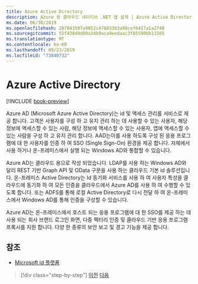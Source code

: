 ```yaml
---
title: Azure Active Directory
description: Azure 용 클라우드 네이티브 .NET 앱 설계 | Azure Active Directory
ms.date: 06/30/2019
ms.openlocfilehash: 207043507a9052c47683383a98cef6417a1a2740
ms.sourcegitcommit: 55f438d4d00a34b9aca9eedaac3f85590bb11565
ms.translationtype: MT
ms.contentlocale: ko-KR
ms.lasthandoff: 09/23/2019
ms.locfileid: "73840732"
---
```

# <a name="azure-active-directory"></a>Azure Active Directory

[!INCLUDE [book-preview](../../../includes/book-preview.md)]

Azure AD (Microsoft Azure Active Directory)는 id 및 액세스 관리를 서비스로 제공 합니다. 고객은 사용자를 구성 하 고 유지 관리 하는 데 사용할 수 있는 사용자, 해당 정보에 액세스할 수 있는 사람, 해당 정보에 액세스할 수 있는 사용자, 앱에 액세스할 수 있는 사람을 구성 하 고 유지 관리 합니다. AAD는이를 사용 하도록 구성 된 응용 프로그램에 대 한 사용자를 인증 하 여 SSO (Single Sign-On) 환경을 제공 합니다. 자체에서 사용 하거나 온-프레미스에서 실행 되는 Windows AD와 통합할 수 있습니다.

Azure AD는 클라우드 용으로 작성 되었습니다. LDAP를 사용 하는 Windows AD와 달리 REST 기반 Graph API 및 OData 구문을 사용 하는 클라우드 기본 id 솔루션입니다. 온-프레미스 Active Directory는 Id 동기화 서비스를 사용 하 여 사용자 특성을 클라우드에 동기화 하 여 모든 인증을 클라우드에서 Azure AD를 사용 하 여 수행할 수 있도록 합니다. 또는 ADFS를 통해 로컬 Active Directory로 다시 전달 하 여 온-프레미스에서 Windows AD를 통해 인증을 구성할 수 있습니다.

Azure AD는 온-프레미스에서 호스트 되는 응용 프로그램에 대 한 SSO를 제공 하는 데 사용 되는 회사 브랜드 로그인 화면, 다중 팩터리 인증 및 클라우드 기반 응용 프로그램 프록시를 지원 합니다. 다양 한 종류의 보안 보고 및 경고 기능을 제공 합니다.

## <a name="references"></a>참조

- [Microsoft id 플랫폼](https://docs.microsoft.com/azure/active-directory/develop/)

>[!div class="step-by-step"]
>[이전](authentication-authorization.md)
>[다음](identity-server.md)
